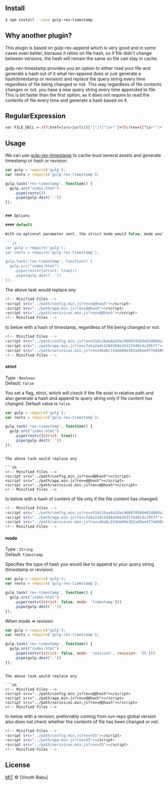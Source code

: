 ## Install

```sh
$ npm install --save gulp-rev-timestamp
```
## Why another plugin?

This plugin is based on gulp-rev-append which is very good and in some cases even better, because it relies on file hash, so if file didn't change between versions, the hash will remain the same so file can stay in cache.

gulp-rev-timestamp provides you an option to either read your file and generate a hash out of it what rev-append does or just generate a hash(timestamp or revision) and replace the query string every time regardless of file being changed or not. This way regardless of file contents changes or not, you have a new query string every time appended to file. This is bit faster than the first option, as it does not require to read the contents of file every time and generate a hash based on it.  

## RegularExpression

```sh
var FILE_DECL = /(?:href=|src=|url\()['|"]([^\s>"']+?)\?rev=([^\s>"']+?)['|"]/gi;
```


## Usage

We can use [gulp-rev-timestamp](https://github.com/vinothbabu/gulp-rev-timestamp) to cache-bust several assets and generate timestamp or hash or revision.

```js
var gulp = require('gulp');
var revts = require('gulp-rev-timestamp');

gulp.task('rev-timestamp', function() {
  gulp.src("index.html")
    .pipe(revts())
    .pipe(gulp.dest('.'))
});


### Options

#### default

With no optional parameter sent, the strict mode would false, mode would be type of timestamp.

```js
var gulp = require('gulp');
var revts = require('gulp-rev-timestamp');

gulp.task('rev-timestamp', function() {
  gulp.src("index.html")
    .pipe(revts({strict: true}))
    .pipe(gulp.dest('.'))
});


```

The above task would replace any

```sh
<!-- Minified Files -->
<script src="../path/config.min.js?rev=@@hash"></script>
<script src="../path/app.min.js?rev=@@hash"></script>
<script src="../path/serivices.min.js?rev=@@hash"></script>
<!-- Minified Files -->

```

to below with a hash of timestamp, regardless of file being changed or not:

```sh
<!-- Minified Files -->
<script src="../path/config.min.js?rev=51dc1baa4a2dac96097d56de62d860a3"></script>
<script src="../path/app.min.js?rev=7a5a2adc42842b0e2b317440cdc2957f"></script>
<script src="../path/serivices.min.js?rev=46abc154eb09e362ad9ae4f7e69868dc"></script>
<!-- Minified Files -->

```


#### strict

Type : `Boolean`<br>
Default: `false`

You set a flag, strict, which will check if the file exist in relative path and also generate a hash and append to query string only if file content has changed. Default value is `false`.

```js
var gulp = require('gulp');
var revts = require('gulp-rev-timestamp');

gulp.task('rev-timestamp', function() {
  gulp.src("index.html")
    .pipe(revts({strict: true}))
    .pipe(gulp.dest('.'))    
});

```


```

The above task would replace any

```sh
<!-- Minified Files -->
<script src="../path/config.min.js?rev=@@hash"></script>
<script src="../path/app.min.js?rev=@@hash"></script>
<script src="../path/serivices.min.js?rev=@@hash"></script>
<!-- Minified Files -->

```

to below with a hash of content of file only if the file content has changed:

```sh
<!-- Minified Files -->
<script src="../path/config.min.js?rev=51dc1baa4a2dac96097d56de62d860a3"></script>
<script src="../path/app.min.js?rev=7a5a2adc42842b0e2b317440cdc2957f"></script>
<script src="../path/serivices.min.js?rev=46abc154eb09e362ad9ae4f7e69868dc"></script>
<!-- Minified Files -->

```

#### mode

Type : `String`<br>
Default: `timestamp`

Specifies the type of hash you would like to append to your query string (timestamp or revision)

```js
var gulp = require('gulp');
var revts = require('gulp-rev-timestamp');

gulp.task('rev-timestamp', function() {
  gulp.src("index.html")
    .pipe(revts({strict: false, mode: 'timestamp'}))
    .pipe(gulp.dest('.'))
});

```

When mode => revision

```js
var gulp = require('gulp');
var revts = require('gulp-rev-timestamp');

gulp.task('rev-timestamp', function() {
  gulp.src("index.html")
    .pipe(revts({strict: false, mode: 'revision', revision: '55'}))
    .pipe(gulp.dest('.'))
});

```


```

The above task would replace any

```sh
<!-- Minified Files -->
<script src="../path/config.min.js?rev=@@hash"></script>
<script src="../path/app.min.js?rev=@@hash"></script>
<script src="../path/serivices.min.js?rev=@@hash"></script>
<!-- Minified Files -->

```

to below with a revision, preferrably coming from svn repo global version also does not check whether the contents of file has been changed or not:

```sh
<!-- Minified Files -->
<script src="../path/config.min.js?rev=55"></script>
<script src="../path/app.min.js?rev=55"></script>
<script src="../path/serivices.min.js?rev=55"></script>
<!-- Minified Files -->

```
## License

[MIT](http://opensource.org/licenses/MIT) © [Vinoth Babu]
